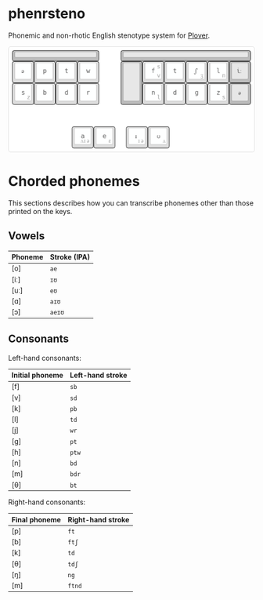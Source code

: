 # phenrsteno
Phonemic and non-rhotic English stenotype system for [Plover][1].

![phenrsteno layout](./doc/layout.png)

# Chorded phonemes
This sections describes how you can transcribe phonemes other than those printed on the keys.

## Vowels



| Phoneme | Stroke (IPA) |
| ------- | ------------ |
| [o]     | `ae`         |
| [iː]    | `ɪʊ`         |
| [uː]    | `eʊ`         |
| [ɑ]     | `aɪʊ`        |
| [ɔ]     | `aeɪʊ`       |


## Consonants

Left-hand consonants:

| Initial phoneme | Left-hand stroke |
| --------------- | ---------------- |
| [f]             | `sb`             |
| [v]             | `sd`             |
| [k]             | `pb`             |
| [l]             | `td`             |
| [j]             | `wr`             |
| [g]             | `pt`             |
| [h]             | `ptw`            |
| [n]             | `bd`             |
| [m]             | `bdr`            |
| [θ]             | `bt`             |

Right-hand consonants:

| Final phoneme | Right-hand stroke |
| ------------- | ----------------- |
| [p]           | `ft`              |
| [b]           | `ftʃ`             |
| [k]           | `td`              |
| [θ]           | `tdʃ`             |
| [ŋ]           | `ng`              |
| [m]           | `ftnd`            |


[1]: https://github.com/openstenoproject/plover
